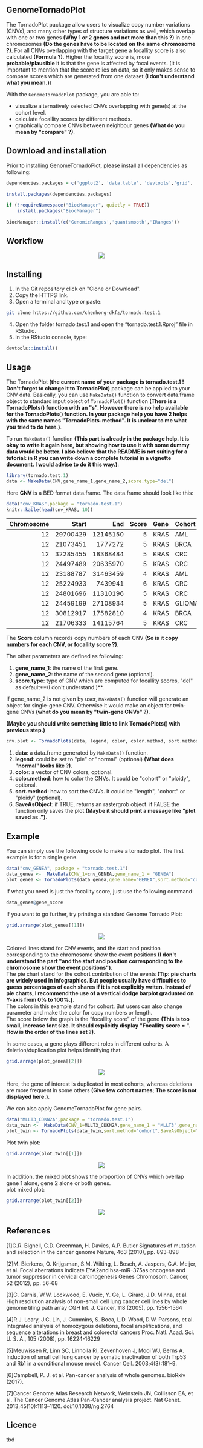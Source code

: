 

## GenomeTornadoPlot

The TornadoPlot package allow users to visualize copy number variations (CNVs), and many other types of structure variations as well, which overlap with one or two genes **(Why 1 or 2 genes and not more than this ?)** in one chromosomes **(Do the genes have to be located on the same chromosome ?)**. For all CNVs overlapping with the target gene a focallity score is also calculated **(Formula ?)**. Higher the focallity score is, more **probable/plausible** it is that the gene is affected by focal events. (It is important to mention that the score relies on data, so it only makes sense to compare scores which are generated from one dataset.**(I don't understand what you mean.)**)

With the `GenomeTornadoPlot` package, you are able to:
- visualize alternatively selected CNVs overlapping with gene(s) at the cohort level.
- calculate focallity scores by different methods.
- graphically compare CNVs between neighbour genes **(What do you mean by "compare" ?)**.


## Download and installation

Prior to installing GenomeTornadoPlot, please install all dependencies as following:

```R
dependencies.packages = c('ggplot2', 'data.table', 'devtools','grid', 'gridExtra','tiff')
	      
install.packages(dependencies.packages)

if (!requireNamespace("BiocManager", quietly = TRUE))
    install.packages("BiocManager")
    
BiocManager::install(c('GenomicRanges','quantsmooth','IRanges'))
```
## Workflow
<p align="center">
<img src="image/workflow.png">
</p>


## Installing
1. In the Git repository click on "Clone or Download".
2. Copy the HTTPS link.
3. Open a terminal and type or paste:
```bash
git clone https://github.com/chenhong-dkfz/tornado.test.1
```
4. Open the folder tornado.test.1 and open the “tornado.test.1.Rproj” file in RStudio.
5. In the RStudio console, type:
```R
devtools::install()
```

## Usage

The TornadoPlot **(the current name of your package is tornado.test.1 ! Don't forget to change it to TornadoPlot)** package can be applied to your CNV data. Basically, you can use `MakeData()` function to convert data.frame object to standard input object of `TornadoPlot()` function **(There is a TornadoPlots() function with an "s". However there is no help available for the TornadoPlots() function. In your package help you have 2 helps with the same names "TornadoPlots-method". It is unclear to me what you tried to do here.)**. 

To run `MakeData()` function **(This part is already in the package help. It is okay to write it again here, but showing how to use it with some dummy data would be better. I also believe that the README is not suiting for a tutorial: in R you can write down a complete tutorial in a vignette document. I would advise to do it this way.)**:

```R
library(tornado.test.1)
data <- MakeData(CNV,gene_name_1,gene_name_2,score.type="del")

```

Here **CNV** is a BED format data.frame. The data.frame should look like this:

```R
data("cnv_KRAS",package = "tornado.test.1")
knitr::kable(head(cnv_KRAS, 10))
```
| Chromosome|    Start|      End| Score|Gene |Cohort |PID       |
|----------:|--------:|--------:|-----:|:----|:------|:---------|
|         12| 29700429| 12145150|     5|KRAS |AML    |pid001 |
|         12| 21073451|  1777272|     5|KRAS |BRCA   |pid002 |
|         12| 32285455| 18368484|     5|KRAS |CRC    |pid003 |
|         12| 24497489| 20635970|     5|KRAS |CRC    |pid004 |
|         12| 23188787| 31463459|     4|KRAS |AML    |pid005 |
|         12| 25224933|  7439941|     6|KRAS |CRC    |pid006 |
|         12| 24801696| 11310196|     5|KRAS |CRC    |pid007 |
|         12| 24459199| 27108934|     5|KRAS |GLIOMA |pid008 |
|         12| 30812917| 17582810|     4|KRAS |BRCA   |pid009 |
|         12| 21706333| 14115764|     5|KRAS |CRC    |pid010 |

The **Score** column records copy numbers of each CNV **(So is it copy numbers for each CNV, or focallity score ?)**.


The other parameters are defined as following:

1. **gene_name_1**: the name of the first gene.
1. **gene_name_2**: the name of the second gene (optional).
1. **score.type**: type of CNV which are computed for focallity scores, "del" as default**(I don't understand.)**.

If gene_name_2 is not given by user, `MakeData()` function will generate an object for single-gene CNV. Otherwise it would make an object for twin-gene CNVs **(what do you mean by "twin-gene CNVs" ?)**. 

**(Maybe you should write something little to link TornadoPlots() with previous step.)**

```R
cnv.plot <- TornadoPlots(data, legend, color, color.method, sort.method, SaveAsObject)
```
1. **data**: a data.frame generated by `MakeData()` function.
1. **legend**: could be set to "pie" or "normal" (optional) **(What does "normal" looks like ?)**.
1. **color**: a vector of CNV colors, optional.
1. **color.method**: how to color the CNVs. It could be "cohort" or "ploidy", optional.
1. **sort.method**: how to sort the CNVs. It could be "length", "cohort" or "ploidy" (optional).
1. **SaveAsObject**: if TRUE, returns an rastergrob object. if FALSE the function only saves the plot **(Maybe it should print a message like "plot saved as <filename>.")**.

## Example

You can simply use the following code to make a tornado plot. The first example is for a single gene.
```R
data("cnv_GENEA", package = "tornado.test.1")
data_genea <-  MakeData(CNV_1=cnv_GENEA,gene_name_1 = "GENEA")
plot_genea <- TornadoPlots(data_genea,gene.name="GENEA",sort.method="cohort",SaveAsObject=TRUE)
```
If what you need is just the focallity score, just use the following command:
```R
data_genea@gene_score
```

If you want to go further, try printing a standard Genome Tornado Plot:
```R
grid.arrange(plot_genea[[1]])
```

<p align="center">
<img src="image/example_tornadoplot.png">
</p>


Colored lines stand for CNV events, and the start and position corresponding to the chromosome show the event positions **(I don't understand the part "and the start and position corresponding to the chromosome show the event positions")**.  
The pie chart stand for the cohort contribution of the events **(Tip: pie charts are widely used in infographics. But people usually have difficulties to guess percentages of each shares if it is not explicitly writen. Instead of pie charts, I recommend the use of a vertical dodge barplot graduated on Y-axis from 0% to 100%.)**.  
The colors in this example stand for cohort. But users can also change parameter and make the color for copy numbers or length.  
The score below the graph is the “focallity score” of the gene **(This is too small, increase font size. It should explicitly display "Focallity score = <score>". How is the order of the lines set ?)**.  


In some cases, a gene plays different roles in different cohorts. A deletion/duplication plot helps identifying that.
```R
grid.arrage(plot_genea[[2]])
```


<p align="center">
<img src="image/example_del_dup_plot.png">
</p>


Here, the gene of interest is duplicated in most cohorts, whereas deletions are more frequent in some others **(Give few cohort names; The score is not displayed here.)**.

We can also apply GenomeTornadoPlot for gene pairs.
```R
data("MLLT3_CDKN2A",package = "tornado.test.1")
data_twin <-  MakeData(CNV_1=MLLT3_CDKN2A,gene_name_1 = "MLLT3",gene_name_2="CDKN2A")
plot_twin <- TornadoPlots(data_twin,sort.method="cohort",SaveAsObject=T)
```
Plot twin plot:
```R
grid.arrange(plot_twin[[1]])
```
<p align="center">
<img src="image/example_twinplot.png">
</p>

In addition, the mixed plot shows the proportion of CNVs which overlap gene 1 alone, gene 2 alone or both genes.  
plot mixed plot:
```R
grid.arrange(plot_twin[[2]])
```
<p align="center">
<img src="image/example_mixedplot.png">
</p>



## References

[1]G.R. Bignell, C.D. Greenman, H. Davies, A.P. Butler
Signatures of mutation and selection in the cancer genome
Nature, 463 (2010), pp. 893-898

[2]M. Bierkens, O. Krijgsman, S.M. Wilting, L. Bosch, A. Jaspers, G.A. Meijer, et al.
Focal aberrations indicate EYA2and hsa-miR-375as oncogene and tumor suppressor in cervical carcinogenesis
Genes Chromosom. Cancer, 52 (2012), pp. 56-68

[3]C. Garnis, W.W. Lockwood, E. Vucic, Y. Ge, L. Girard, J.D. Minna, et al.
High resolution analysis of non-small cell lung cancer cell lines by whole genome tiling path array CGH
Int. J. Cancer, 118 (2005), pp. 1556-1564

[4]R.J. Leary, J.C. Lin, J. Cummins, S. Boca, L.D. Wood, D.W. Parsons, et al.
Integrated analysis of homozygous deletions, focal amplifications, and sequence alterations in breast and colorectal cancers
Proc. Natl. Acad. Sci. U. S. A., 105 (2008), pp. 16224-16229

[5]Meuwissen R, Linn SC, Linnoila RI, Zevenhoven J, Mooi WJ, Berns A. Induction of small cell lung cancer by somatic inactivation of both Trp53 and Rb1 in a conditional mouse model. Cancer Cell. 2003;4(3):181–9.

[6]Campbell, P. J. et al. Pan-cancer analysis of whole genomes. bioRxiv (2017).

[7]Cancer Genome Atlas Research Network, Weinstein JN, Collisson EA, et al. The Cancer Genome Atlas Pan-Cancer analysis project. Nat Genet. 2013;45(10):1113–1120. doi:10.1038/ng.2764

## Licence
tbd
